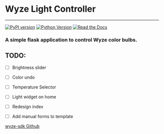 # Wyze Light Controller
___

[![PyPI version][pypi-image]][pypi-url]
[![Python Version][python-version]][pypi-url]
[![Read the Docs][support-docs]][docs-url]
### A simple flask application to control Wyze color bulbs.

## TODO:

 - [ ] Brightness slider
 - [ ] Color undo
 - [ ] Temperature Selector
 - [ ] Light widget on home
 - [ ] Redesign index
 - [ ] Add manual forms to template


 [wyze-sdk Github](https://github.com/shauntarves/wyze-sdk)
<!-- Markdown links -->

[pypi-image]: https://badge.fury.io/py/wyze-sdk.svg
[pypi-url]: https://pypi.org/project/wyze-sdk/
[python-version]: https://img.shields.io/pypi/pyversions/wyze-sdk.svg
[pypi]: https://pypi.org/
[gh-issues]: https://github.com/shauntarves/wyze-sdk/issues
[support-docs]: https://img.shields.io/badge/support-docs-brightgreen
[docs-url]: https://wyze-sdk.readthedocs.io
